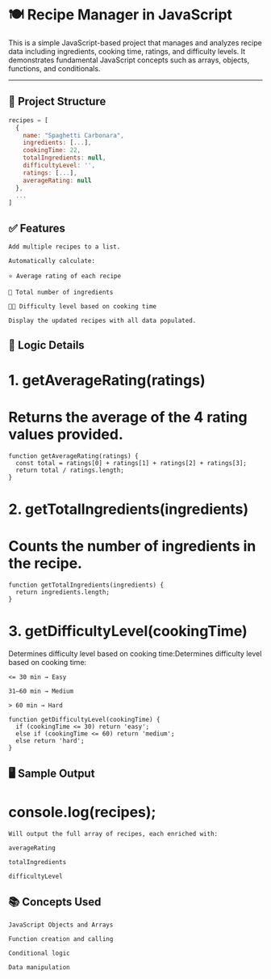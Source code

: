 # 🍽️ Recipe Manager in JavaScript

This is a simple JavaScript-based project that manages and analyzes recipe data including ingredients, cooking time, ratings, and difficulty levels. It demonstrates fundamental JavaScript concepts such as arrays, objects, functions, and conditionals.

---

## 📁 Project Structure

```javascript
recipes = [
  {
    name: "Spaghetti Carbonara",
    ingredients: [...],
    cookingTime: 22,
    totalIngredients: null,
    difficultyLevel: '',
    ratings: [...],
    averageRating: null
  },
  ...
]

```

## ✅ Features
```
Add multiple recipes to a list.

Automatically calculate:

⭐ Average rating of each recipe

🥕 Total number of ingredients

🧑‍🍳 Difficulty level based on cooking time

Display the updated recipes with all data populated.
```

## 🧠 Logic Details
# 1. getAverageRating(ratings)
# Returns the average of the 4 rating values provided.
```
function getAverageRating(ratings) {
  const total = ratings[0] + ratings[1] + ratings[2] + ratings[3];
  return total / ratings.length;
}
```

# 2. getTotalIngredients(ingredients)
# Counts the number of ingredients in the recipe.
```
function getTotalIngredients(ingredients) {
  return ingredients.length;
}
```

# 3. getDifficultyLevel(cookingTime)
 Determines difficulty level based on cooking time:Determines difficulty level based on cooking time:
```
<= 30 min → Easy

31–60 min → Medium

> 60 min → Hard

function getDifficultyLevel(cookingTime) {
  if (cookingTime <= 30) return 'easy';
  else if (cookingTime <= 60) return 'medium';
  else return 'hard';
}

```

## 🖥️ Sample Output
# console.log(recipes);

```
Will output the full array of recipes, each enriched with:

averageRating

totalIngredients

difficultyLevel

```

## 📚 Concepts Used
```
JavaScript Objects and Arrays

Function creation and calling

Conditional logic

Data manipulation
```